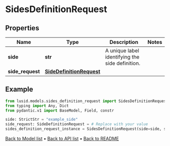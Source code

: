 # SidesDefinitionRequest

## Properties
Name | Type | Description | Notes
------------ | ------------- | ------------- | -------------
**side** | **str** | A unique label identifying the side definition. | 
**side_request** | [**SideDefinitionRequest**](SideDefinitionRequest.md) |  | 
## Example

```python
from lusid.models.sides_definition_request import SidesDefinitionRequest
from typing import Any, Dict
from pydantic.v1 import BaseModel, Field, constr

side: StrictStr = "example_side"
side_request: SideDefinitionRequest = # Replace with your value
sides_definition_request_instance = SidesDefinitionRequest(side=side, side_request=side_request)

```

[Back to Model list](../README.md#documentation-for-models) &#8226; [Back to API list](../README.md#documentation-for-api-endpoints) &#8226; [Back to README](../README.md)

